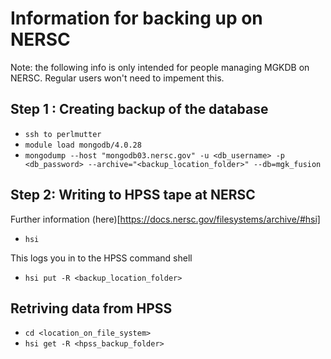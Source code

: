 # Information for backing up on NERSC
Note: the following info is only intended for people managing MGKDB on NERSC. Regular users won't need to impement this.


## Step 1 : Creating backup  of the database 
- ```ssh to perlmutter```
- ```module load mongodb/4.0.28```
- ```mongodump --host "mongodb03.nersc.gov" -u <db_username> -p <db_password> --archive="<backup_location_folder>" --db=mgk_fusion```

## Step 2: Writing to HPSS tape at NERSC
Further information (here)[https://docs.nersc.gov/filesystems/archive/#hsi]
- ```hsi```

This logs you in to the HPSS command shell
- ```hsi put -R <backup_location_folder>```

## Retriving data from HPSS 
- ```cd <location_on_file_system>```
- ```hsi get -R <hpss_backup_folder>```

